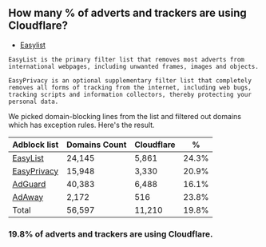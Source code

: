 ## How many % of adverts and trackers are using Cloudflare?


- [Easylist](https://web.archive.org/web/20210516110248/https://easylist.to/)
```
EasyList is the primary filter list that removes most adverts from international webpages, including unwanted frames, images and objects.

EasyPrivacy is an optional supplementary filter list that completely removes all forms of tracking from the internet, including web bugs, tracking scripts and information collectors, thereby protecting your personal data.
```


We picked domain-blocking lines from the list and filtered out domains which has exception rules.
Here's the result.


| Adblock list | Domains Count | Cloudflare | % |
| --- | --- | --- | --- |
| [EasyList](https://easylist.to/easylist/easylist.txt) | 24,145 | 5,861 | 24.3% |
| [EasyPrivacy](https://easylist.to/easylist/easyprivacy.txt) | 15,948 | 3,330 | 20.9% |
| [AdGuard](https://adguardteam.github.io/AdGuardSDNSFilter/Filters/filter.txt) | 40,383 | 6,488 | 16.1% |
| [AdAway](https://raw.githubusercontent.com/AdAway/adaway.github.io/master/hosts.txt) | 2,172 | 516 | 23.8% |
| Total | 56,597 | 11,210 | 19.8% |


### 19.8% of adverts and trackers are using Cloudflare.
